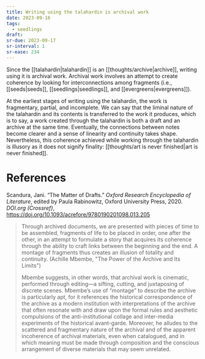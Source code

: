 ```yaml
---
title: Writing using the talahardin is archival work
date: 2023-09-16
tags:
  - seedlings
draft:
sr-due: 2023-09-17
sr-interval: 1
sr-ease: 234
---
```

Since the [[talahardin|talahardin]] is an [[thoughts/archive|archive]], writing using it is archival work. Archival work involves an attempt to create coherence by looking for interconnections among  fragments (i.e., [[seeds|seeds]], [[seedlings|seedlings]], and [[evergreens|evergreens]]).

At the earliest stages of writing using the talahardin, the work is fragmentary, partial, and incomplete. We can say that the liminal nature of the talahardin and its contents is transferred to the work it produces, which is to say, a work created through the talahardin is both a draft and an archive at the same time. Eventually, the connections between notes become clearer and a sense of linearity and continuity takes shape. Nevertheless, this coherence achieved while working through the talahardin is illusory as it does not signify finality: [[thoughts/art is never finished|art is never finished]].

# References

Scandura, Jani. “The Matter of Drafts.” _Oxford Research Encyclopedia of Literature_, edited by Paula Rabinowitz, Oxford University Press, 2020. _DOI.org (Crossref)_, https://doi.org/10.1093/acrefore/9780190201098.013.205

>Through archived documents, we are presented with pieces of time to be assembled, fragments of life to be placed in order, one after the other, in an attempt to formulate a story that acquires its coherence through the ability to craft links between the beginning and the end. A montage of fragments thus creates an illusion of totality and continuity. (Achille Mbembe, "The Power of the Archive and Its Limits")
>
>Mbembe suggests, in other words, that archival work is cinematic, performed through editing—a sifting, cutting, and juxtaposing of discrete scenes. Mbembe’s use of “montage” to describe the archive is particularly apt, for it references the historical correspondence of the archive as a modern institution with interpretations of the archive that often resonate with and draw upon the formal rules and aesthetic compulsions of the anti-institutional collage and inter-media experiments of the historical avant-garde. Moreover, he alludes to the scattered and fragmentary nature of the archival and of the apparent incoherence of archival materials, even when catalogued, and in which meaning must be made through composition and the conscious arrangement of diverse materials that may seem unrelated.
